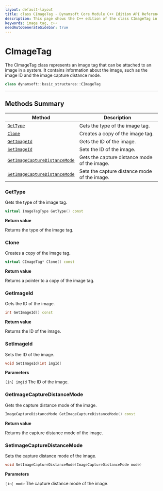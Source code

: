 ```yaml
---
layout: default-layout
title: class CImageTag - Dynamsoft Core Module C++ Edition API Reference
description: This page shows the C++ edition of the class CImageTag in Dynamsoft Core Module.
keywords: image tag, c++
needAutoGenerateSidebar: true
---
```


# CImageTag

The CImageTag class represents an image tag that can be attached to an image in a system. It contains information about the image, such as the image ID and the image capture distance mode.

```cpp
class dynamsoft::basic_structures::CImageTag 
```

---

## Methods Summary

| Method               | Description |
|----------------------|-------------|
| [`GetType`](#gettype) | Gets the type of the image tag. |
| [`Clone`](#clone) | Creates a copy of the image tag. |
| [`GetImageId`](#getimageid) | Gets the ID of the image. |
| [`SetImageId`](#setimageid) | Sets the ID of the image. |
| [`GetImageCaptureDistanceMode`](#getimagecapturedistancemode) | Gets the capture distance mode of the image. |
| [`SetImageCaptureDistanceMode`](#setimagecapturedistancemode) | Sets the capture distance mode of the image. |

### GetType

Gets the type of the image tag.

```cpp
virtual ImageTagType GetType() const
```

**Return value**

Returns the type of the image tag.

### Clone

Creates a copy of the image tag.

```cpp
virtual CImageTag* Clone() const
```

**Return value**

Returns a pointer to a copy of the image tag.

### GetImageId

Gets the ID of the image.

```cpp
int GetImageId() const
```

**Return value**

Returns the ID of the image.

### SetImageId

Sets the ID of the image.

```cpp
void SetImageId(int imgId)
```

**Parameters**

`[in] imgId` The ID of the image.

### GetImageCaptureDistanceMode

Gets the capture distance mode of the image.

```cpp
ImageCaptureDistanceMode GetImageCaptureDistanceMode() const
```

**Return value**

Returns the capture distance mode of the image.

### SetImageCaptureDistanceMode

Sets the capture distance mode of the image.

```cpp
void SetImageCaptureDistanceMode(ImageCaptureDistanceMode mode)
```

**Parameters**

`[in] mode` The capture distance mode of the image.
